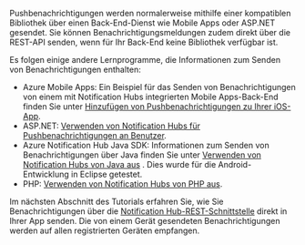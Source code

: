 

Pushbenachrichtigungen werden normalerweise mithilfe einer kompatiblen Bibliothek über einen Back-End-Dienst wie Mobile Apps oder ASP.NET gesendet. Sie können Benachrichtigungsmeldungen zudem direkt über die REST-API senden, wenn für Ihr Back-End keine Bibliothek verfügbar ist. 

Es folgen einige andere Lernprogramme, die Informationen zum Senden von Benachrichtigungen enthalten:

* Azure Mobile Apps: Ein Beispiel für das Senden von Benachrichtigungen von einem mit Notification Hubs integrierten Mobile Apps-Back-End finden Sie unter [Hinzufügen von Pushbenachrichtigungen zu Ihrer iOS-App](../articles/app-service-mobile/app-service-mobile-ios-get-started-push.md).  
* ASP.NET: [Verwenden von Notification Hubs für Pushbenachrichtigungen an Benutzer](../articles/notification-hubs/notification-hubs-aspnet-backend-ios-apple-apns-notification.md).
* Azure Notification Hub Java SDK: Informationen zum Senden von Benachrichtigungen über Java finden Sie unter [Verwenden von Notification Hubs von Java aus](../articles/notification-hubs/notification-hubs-java-push-notification-tutorial.md) . Dies wurde für die Android-Entwicklung in Eclipse getestet.
* PHP: [Verwenden von Notification Hubs von PHP aus](../articles/notification-hubs/notification-hubs-php-push-notification-tutorial.md).

Im nächsten Abschnitt des Tutorials erfahren Sie, wie Sie Benachrichtigungen über die [Notification Hub-REST-Schnittstelle](http://msdn.microsoft.com/library/windowsazure/dn223264.aspx) direkt in Ihrer App senden. Die von einem Gerät gesendeten Benachrichtigungen werden auf allen registrierten Geräten empfangen.  

